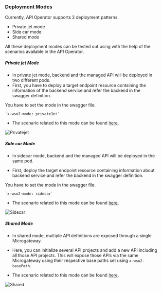 ### Deployment Modes

Currently, API Operator supports 3 deployment patterns.

- Private jet mode
- Side car mode
- Shared mode

All these deployment modes can be tested out using with the help of the scenarios available in the API Operator.

##### Private jet Mode

- In private jet mode, backend and the managed API will be deployed in two different pods.
- First, you have to deploy a target endpoint resource containing the information of the backend service
  and refer the backend in the swagger definition.

You have to set the mode in the swagger file.

    `x-wso2-mode: privateJet`
    
- The scenario related to this mode can be found [here](../../scenarios/scenario-7/README.md).

![Privatejet](../images/privatejet-mode.png)

##### Side car Mode

- In sidecar mode, backend and the managed API will be deployed in the same pod.

- First, deploy the target endpoint resource containing information about backend service and refer the backend
in the swagger definition.

You have to set the mode in the swagger file.

    `x-wso2-mode: sidecar`
    
- The scenario related to this mode can be found [here](../../scenarios/scenario-8/README.md).

![Sidecar](../images/sidecar-mode.png)

##### Shared Mode

- In shared mode, multiple API definitions are exposed through a single Microgateway.

- Here, you can initialize several API projects and add a new API including all those API projects. 
This will expose those APIs via the same Microgateway using their respective base paths set using `x-wso2-basePath`.

- The scenario related to this mode can be found [here](../../scenarios/scenario-16/README.md).

![Shared](../images/shared-mode.png)  

